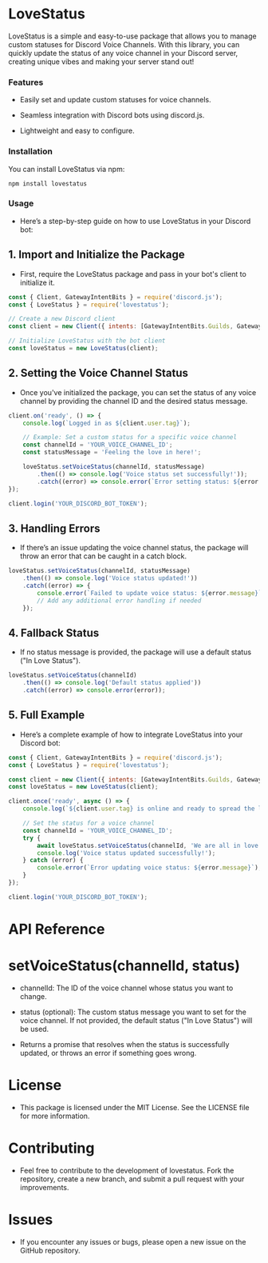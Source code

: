 
# LoveStatus

LoveStatus is a simple and easy-to-use package that allows you to manage custom statuses for Discord Voice Channels. With this library, you can quickly update the status of any voice channel in your Discord server, creating unique vibes and making your server stand out!

### Features

- Easily set and update custom statuses for voice channels.

- Seamless integration with Discord bots using discord.js.

- Lightweight and easy to configure.


### Installation

You can install LoveStatus via npm:
```
npm install lovestatus
```
### Usage

- Here’s a step-by-step guide on how to use LoveStatus in your Discord bot:

## 1. Import and Initialize the Package

- First, require the LoveStatus package and pass in your bot's client to initialize it.
```javascript
const { Client, GatewayIntentBits } = require('discord.js');
const { LoveStatus } = require('lovestatus');

// Create a new Discord client
const client = new Client({ intents: [GatewayIntentBits.Guilds, GatewayIntentBits.GuildVoiceStates] });

// Initialize LoveStatus with the bot client
const loveStatus = new LoveStatus(client);
```
## 2. Setting the Voice Channel Status

- Once you've initialized the package, you can set the status of any voice channel by providing the channel ID and the desired status message.
```javascript
client.on('ready', () => {
    console.log(`Logged in as ${client.user.tag}`);

    // Example: Set a custom status for a specific voice channel
    const channelId = 'YOUR_VOICE_CHANNEL_ID';
    const statusMessage = 'Feeling the love in here!';

    loveStatus.setVoiceStatus(channelId, statusMessage)
        .then(() => console.log('Voice status set successfully!'));
        .catch((error) => console.error(`Error setting status: ${error.message}`));
});

client.login('YOUR_DISCORD_BOT_TOKEN');
```
## 3. Handling Errors

- If there’s an issue updating the voice channel status, the package will throw an error that can be caught in a catch block.

```javascript
loveStatus.setVoiceStatus(channelId, statusMessage)
    .then(() => console.log('Voice status updated!'))
    .catch((error) => {
        console.error(`Failed to update voice status: ${error.message}`);
        // Add any additional error handling if needed
    });
```
## 4. Fallback Status

- If no status message is provided, the package will use a default status ("In Love Status").
```javascript
loveStatus.setVoiceStatus(channelId)
    .then(() => console.log('Default status applied'))
    .catch((error) => console.error(error));
```
## 5. Full Example

- Here’s a complete example of how to integrate LoveStatus into your Discord bot:

```javascript 
const { Client, GatewayIntentBits } = require('discord.js');
const { LoveStatus } = require('lovestatus');

const client = new Client({ intents: [GatewayIntentBits.Guilds, GatewayIntentBits.GuildVoiceStates] });
const loveStatus = new LoveStatus(client);

client.once('ready', async () => {
    console.log(`${client.user.tag} is online and ready to spread the love!`);

    // Set the status for a voice channel
    const channelId = 'YOUR_VOICE_CHANNEL_ID';
    try {
        await loveStatus.setVoiceStatus(channelId, 'We are all in love!');
        console.log('Voice status updated successfully!');
    } catch (error) {
        console.error(`Error updating voice status: ${error.message}`);
    }
});

client.login('YOUR_DISCORD_BOT_TOKEN');
```

# API Reference

# setVoiceStatus(channelId, status)

- channelId: The ID of the voice channel whose status you want to change.

- status (optional): The custom status message you want to set for the voice channel. If not provided, the default status ("In Love Status") will be used.


- Returns a promise that resolves when the status is successfully updated, or throws an error if something goes wrong.

# License

- This package is licensed under the MIT License. See the LICENSE file for more information.

# Contributing

- Feel free to contribute to the development of lovestatus. Fork the repository, create a new branch, and submit a pull request with your improvements.

# Issues

- If you encounter any issues or bugs, please open a new issue on the GitHub repository.